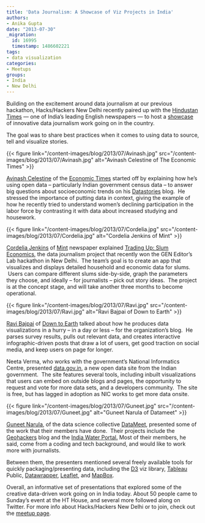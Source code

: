 ```yaml
---
title: 'Data Journalism: A Showcase of Viz Projects in India'
authors:
- Anika Gupta
date: "2013-07-30"
_migration:
  id: 16995
  timestamp: 1486602221
tags:
- data visualization
categories:
- Meetups
groups:
- India
- New Delhi
---
```


Building on the excitement around data journalism at our previous hackathon, Hacks/Hackers New Delhi recently paired up with the [Hindustan Times][1] &mdash; one of India&#8217;s leading English newspapers &mdash; to host a [showcase][2] of innovative data journalism work going on in the country.

The goal was to share best practices when it comes to using data to source, tell and visualize stories.

{{< figure link="/content-images/blog/2013/07/Avinash.jpg" src="/content-images/blog/2013/07/Avinash.jpg" alt="Avinash Celestine of The Economic Times" >}}

[Avinash Celestine][3] of the [Economic Times][4] started off by explaining how he&#8217;s using open data &#8211; particularly Indian government census data &#8211; to answer big questions about socioeconomic trends on his [Datastories][5] blog.  He stressed the importance of putting data in context, giving the example of how he recently tried to understand women&#8217;s declining participation in the labor force by contrasting it with data about increased studying and housework.

{{< figure link="/content-images/blog/2013/07/Cordelia.jpg" src="/content-images/blog/2013/07/Cordelia.jpg" alt="Cordelia Jenkins of Mint" >}}

[Cordelia Jenkins][6] of [Mint][7] newspaper explained [Trading Up: Slum Economics][8], the data journalism project that recently won the GEN Editor&#8217;s Lab hackathon in New Delhi.  The team&#8217;s goal is to create an app that visualizes and displays detailed household and economic data for slums.  Users can compare different slums side-by-side, graph the parameters they choose, and ideally &#8211; for journalists &#8211; pick out story ideas.  The project is at the concept stage, and will take another three months to become operational.

{{< figure link="/content-images/blog/2013/07/Ravi.jpg" src="/content-images/blog/2013/07/Ravi.jpg" alt="Ravi Bajpai of Down to Earth" >}}

[Ravi Bajpai][9] of [Down to Earth][10] talked about how he produces data visualizations in a hurry &#8211; in a day or less &#8211; for the organization&#8217;s blog.  He parses survey results, pulls out relevant data, and creates interactive infographic-driven posts that draw a lot of users, get good traction on social media, and keep users on page for longer.

Neeta Verma, who works with the government&#8217;s National Informatics Centre, presented [data.gov.in][11], a new open data site from the Indian government.  The site features several tools, including inbuilt visualizations that users can embed on outside blogs and pages, the opportunity to request and vote for more data sets, and a developers community.  The site is free, but has lagged in adoption as NIC works to get more data onsite.

{{< figure link="/content-images/blog/2013/07/Guneet.jpg" src="/content-images/blog/2013/07/Guneet.jpg" alt="Guneet Narula of Datameet" >}}

[Guneet Narula][12], of the data science collective [DataMeet][13], presented some of the work that their members have done.  Their projects include the [Geohackers][14] blog and the [India Water Portal.][15] Most of their members, he said, come from a coding and tech background, and would like to work more with journalists.

Between them, the presenters mentioned several freely available tools for quickly packaging/presenting data, including the [D3][16] viz library, [Tableau][17] Public, [Datawrapper][18], [Leaflet][19], and [MapBox][20].

Overall, an informative set of presentations that explored some of the creative data-driven work going on in India today. About 50 people came to Sunday&#8217;s event at the HT House, and several more followed along on Twitter. For more info about Hacks/Hackers New Delhi or to join, check out the [meetup page][21].

 [1]: http://www.hindustantimes.com/
 [2]: https://www.facebook.com/events/620642647953552/
 [3]: https://twitter.com/ac_soc
 [4]: http://economictimes.indiatimes.com/
 [5]: http://datastories.in/
 [6]: https://twitter.com/CordeliaJ
 [7]: http://livemint.com/
 [8]: http://www.globaleditorsnetwork.org/editors-lab/new-delhi/
 [9]: https://twitter.com/bajpairavi
 [10]: http://www.downtoearth.org.in/
 [11]: http://data.gov.in/
 [12]: https://twitter.com/guneetnarula
 [13]: http://datameet.org/
 [14]: http://geohackers.in/
 [15]: http://www.indiawaterportal.org/
 [16]: https://github.com/mbostock/d3/wiki/Gallery
 [17]: http://www.tableausoftware.com/public
 [18]: http://datawrapper.de/
 [19]: http://leafletjs.com/examples.html
 [20]: http://www.mapbox.com/
 [21]: http://www.meetup.com/Hacks-Hackers-New-Delhi/